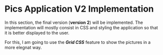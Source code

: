 # Pics Application V2 Implementation

In this section, the final version (__version 2__) will be implemented. The implementation will mostly consist in CSS and styling the application so that it is better displayed to the user.

For this, I am going to use the ***Grid CSS*** feature to show the pictures in a more elegnat way.
